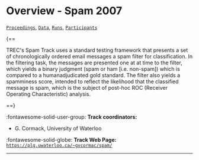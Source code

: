 # Overview - Spam 2007

[`Proceedings`](./proceedings.md), [`Data`](./data.md), [`Runs`](./runs.md), [`Participants`](./participants.md)

{==

TREC's Spam Track uses a standard testing framework that presents a set of chronologically ordered email messages a spam filter for classification. In the filtering task, the messages are presented one at at time to the filter, which yields a binary judgment (spam or ham [i.e. non-spam]) which is compared to a humanadjudicated gold standard. The filter also yields a spamminess score, intended to reflect the likelihood that the classified message is spam, which is the subject of post-hoc ROC (Receiver Operating Characteristic) analysis. 

==}

:fontawesome-solid-user-group: **Track coordinators:**

- G. Cormack, University of Waterloo 

:fontawesome-solid-globe: **Track Web Page:** [`https://plg.uwaterloo.ca/~gvcormac/spam/`](https://plg.uwaterloo.ca/~gvcormac/spam/) 

---


